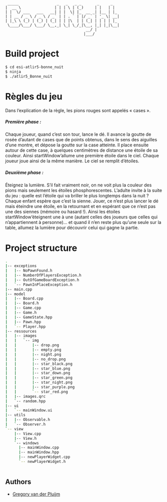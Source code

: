 ```
 _____                 _   _   _ _       _     _   
|  __ \               | | | \ | (_)     | |   | |  
| |  \/ ___   ___   __| | |  \| |_  __ _| |__ | |_ 
| | __ / _ \ / _ \ / _` | | . ` | |/ _` | '_ \| __|
| |_\ \ (_) | (_) | (_| | | |\  | | (_| | | | | |_ 
 \____/\___/ \___/ \__,_| \_| \_/_|\__, |_| |_|\__|
                                    __/ |          
                                   |___/       
```


# Build project
```bash
$ cd esi-atlir5-bonne_nuit
$ ninja
$ ./atlir5_Bonne_nuit
```

# Règles du jeu

Dans l’explication de la règle, les pions rouges sont appelés « cases ».

##### Première phase : 

Chaque joueur, quand c’est son tour, lance le dé. Il avance la goutte de rosée d’autant de cases que
de points obtenus, dans le sens des aiguilles d’une montre, et dépose la goutte sur la case atteinte.
Il place ensuite autour de cette case, à quelques centimètres de distance une étoile de sa couleur.
Ainsi startWindow’allume une première étoile dans le ciel.
Chaque joueur joue ainsi de la même manière. Le ciel se remplit d’étoiles.

##### Deuxième phase : 

Éteignez la lumière. S’il fait vraiment noir, on ne voit plus la couleur des pions mais seulement les
étoiles phosphorescentes. L’adulte invite à la suite du jeu : quelle est l’étoile qui va briller le plus
longtemps dans la nuit ?
Chaque enfant espère que c’est la sienne.
Jouer, ce n’est plus lancer le dé mais éteindre une étoile, en la retournant et en espérant que ce n’est
pas une des siennes (mémoire ou hasard !).
Ainsi les étoiles startWindow’éteignent une à une (autant celles des joueurs que celles qui n’appartiennent à
personne)… et quand il n’en reste plus qu’une seule sur la table, allumez la lumière pour découvrir
celui qui gagne la partie.

# Project structure
```bash
.
|-- exceptions
|   |-- NoPawnFound.h
|   |-- NumberOfPlayersException.h
|   |-- OutOfGameBoardException.h
|   `-- PawnInPlaceException.h
|-- main.cpp
|-- model
|   |-- Board.cpp
|   |-- Board.h
|   |-- Game.cpp
|   |-- Game.h
|   |-- GameState.hpp
|   |-- Pawn.hpp
|   `-- Player.hpp
|-- ressources
|   |-- images
|   |   `-- img
|   |       |-- drop.png
|   |       |-- empty.png
|   |       |-- night.png
|   |       |-- no_drop.png
|   |       |-- star_black.png
|   |       |-- star_blue.png
|   |       |-- star_down.png
|   |       |-- star_green.png
|   |       |-- star_night.png
|   |       |-- star_purple.png
|   |       `-- star_red.png
|   |-- images.qrc
|   `-- random.hpp
|-- ui
|   `-- mainWindow.ui
|-- utils
|   |-- Observable.h
|   `-- Observer.h
`-- view
    |-- View.cpp
    |-- View.h
    `-- windows
      |-- mainWindow.cpp
      |-- mainWindow.hpp
      |-- newPlayerWidget.cpp
      `-- newPlayerWidget.h
    
```

## Authors
- [Gregory van der Pluijm](54786@etu.he2b.be)
